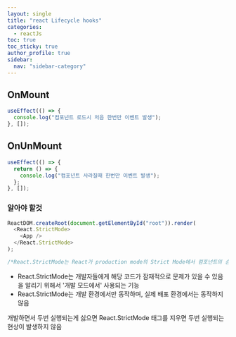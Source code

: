 ```yaml
---
layout: single
title: "react Lifecycle hooks"
categories:
  - reactJs
toc: true
toc_sticky: true
author_profile: true
sidebar:
  nav: "sidebar-category"
---
```


## OnMount

```javascript
useEffect(() => {
  console.log("컴포넌트 로드시 처음 한번만 이벤트 발생");
}, []);
```

## OnUnMount

```javascript
useEffect(() => {
  return () => {
    console.log("컴포넌트 사라질때 한번만 이벤트 발생");
  };
}, []);
```

### 알아야 할것

```javascript
ReactDOM.createRoot(document.getElementById("root")).render(
  <React.StrictMode>
    <App />
  </React.StrictMode>
);

/*React.StrictMode는 React가 production mode의 Strict Mode에서 컴포넌트의 순수성을 검사하기 위해 useEffect를 두번 실행함*/
```

- React.StrictMode는 개발자들에게 해당 코드가 잠재적으로 문제가 있을 수 있음을 알리기 위해서 '개발 모드에서' 사용되는 기능
- React.StrictMode는 개발 환경에서만 동작하며, 실제 배포 환경에서는 동작하지 않음

개발하면서 두번 실행되는게 싫으면 React.StrictMode 태그를 지우면 두번 실행되는 현상이 발생하지 않음

